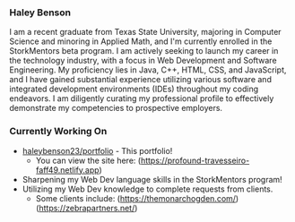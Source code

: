 ### Haley Benson

I am a recent graduate from Texas State University, majoring in Computer Science and minoring in Applied Math, and I'm currently enrolled in the StorkMentors beta program. I am actively seeking to launch my career in the technology industry, with a focus in Web Development and Software Engineering. My proficiency lies in Java, C++, HTML, CSS, and JavaScript, and I have gained substantial experience utilizing various software and integrated development environments (IDEs) throughout my coding endeavors. I am diligently curating my professional profile to effectively demonstrate my competencies to prospective employers.

### Currently Working On

- [haleybenson23/portfolio](https://github.com/haleybenson23/portfolio) - This portfolio!
    - You can view the site here: (https://profound-travesseiro-faff49.netlify.app)
- Sharpening my Web Dev language skills in the StorkMentors program!
- Utilizing my Web Dev knowledge to complete requests from clients.
    - Some clients include: 
        (https://themonarchogden.com/)
        (https://zebrapartners.net/)
